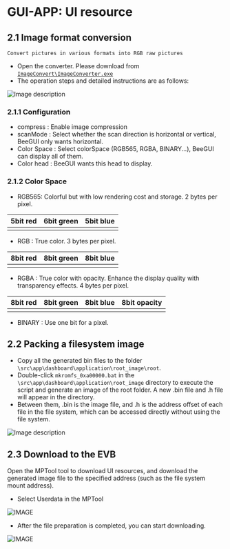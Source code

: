 # GUI-APP: UI resource 
## 2.1 Image format conversion
    Convert pictures in various formats into RGB raw pictures
* Open the converter. Please download from [```ImageConvert\ImageConverter.exe```](https://wiki.realtek.com/display/BTMKT/BLE+Soc+Image+Convert+Tool) 
* The operation steps and detailed instructions are as follows: 


![Image description](https://foruda.gitee.com/images/1686896876324689552/b3be8646_10088396.png "converter.png")


### 2.1.1 Configuration
- compress : Enable image compression
- scanMode : Select whether the scan direction is horizontal or vertical, BeeGUI only wants horizontal.
- Color Space : Select colorSpace (RGB565, RGBA, BINARY...), BeeGUI can display all of them.
- Color head : BeeGUI wants this head to display.

### 2.1.2 Color Space

- RGB565: Colorful but with low rendering cost and storage. 2 bytes per pixel.


| 5bit red | 6bit green | 5bit blue |
|----------|------------|-----------|
|  |  |  |

- RGB : True color. 3 bytes per pixel.

| 8bit red | 8bit green | 8bit blue |
|----------|------------|-----------|
|  |  |  |
- RGBA : True color with opacity. Enhance the display quality with transparency effects. 4 bytes per pixel.

| 8bit red | 8bit green | 8bit blue | 8bit opacity |
|----------|------------|-----------|--------------|
|  |  |  | |
- BINARY : Use one bit for a pixel.



## 2.2 Packing a filesystem image
* Copy all the generated bin files to the folder ```\src\app\dashboard\application\root_image\root```.
* Double-click ```mkromfs_0xa00000.bat``` in the ```\src\app\dashboard\application\root_image``` directory to execute the script and generate an image of the root folder. A new .bin file and .h file will appear in the directory.
* Between them, .bin is the image file, and .h is the address offset of each file in the file system, which can be accessed directly without using the file system.


![Image description](https://foruda.gitee.com/images/1688020664001827838/9ac00e5e_10088396.png "20230629143256.png")


## 2.3 Download to the EVB
Open the MPTool tool to download UI resources, and download the generated image file to the specified address (such as the file system mount address).
* Select Userdata in the MPTool


![IMAGE](https://foruda.gitee.com/images/1661756726607530695/04525d61_11406702.png "IMAGE")


* After the file preparation is completed, you can start downloading.


![IMAGE](https://foruda.gitee.com/images/1661757159634868348/d20d4a49_11406702.png "IMAGE")
























